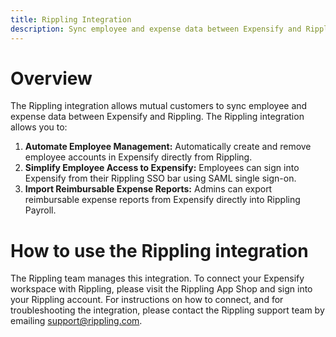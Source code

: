 ```yaml
---
title: Rippling Integration
description: Sync employee and expense data between Expensify and Rippling
---
```

# Overview
The Rippling integration allows mutual customers to sync employee and expense data between Expensify and Rippling. The Rippling integration allows you to:
1. **Automate Employee Management:** Automatically create and remove employee accounts in Expensify directly from Rippling.
2. **Simplify Employee Access to Expensify:** Employees can sign into Expensify from their Rippling SSO bar using SAML single sign-on.
3. **Import Reimbursable Expense Reports:** Admins can export reimbursable expense reports from Expensify directly into Rippling Payroll.

# How to use the Rippling integration
The Rippling team manages this integration. To connect your Expensify workspace with Rippling, please visit the Rippling App Shop and sign into your Rippling account.
For instructions on how to connect, and for troubleshooting the integration, please contact the Rippling support team by emailing support@rippling.com.
